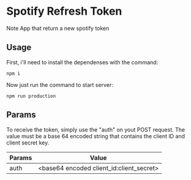 # Spotify Refresh Token
Note App that return a new spotify token

## Usage

First, i'll need to install the dependenses with the command: 
```
npm i
```

Now just run the command to start server:
```
npm run production
```

## Params

To receive the token, simply use the "auth" on yout POST request. The value must be a base 64 encoded string that contains the client ID and client secret key.

Params|Value
------|------
auth|&lt;base64 encoded client_id:client_secret&gt;

